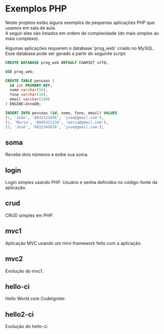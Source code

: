 Exemplos PHP
============
Neste projetos estão alguns exemplos de pequenas aplicações PHP que usamos em sala de aula.  
A seguir eles são listados em ordem de complexidade (do mais simples ao mais complexo).

Algumas aplicações requerem o database 'prog_web' criado no MySQL.
Esse database pode ser gerado a partir do seguinte script:

```sql
CREATE DATABASE prog_web DEFAULT CHARSET utf8;

USE prog_web;

CREATE TABLE pessoas (
  id int PRIMARY KEY,
  nome varchar(50),
  fone varchar(10),
  email varchar(100)
) ENGINE=InnoDB;

INSERT INTO pessoas (id, nome, fone, email) VALUES
(1, 'João', '8832123456', 'joao@gmail.com'),
(2, 'Maria', '8845321234', 'maria@gmail.com'),
(3, 'José', '8812345678', 'jose@gmail.com');
```

soma
-----
Recebe dois números e exibe sua soma.

login
-----
Login simples usando PHP. Usuário e senha definidos no código-fonte da aplicação. 
   
crud
-----
CRUD simples em PHP.

mvc1
-----
Aplicação MVC usando um mini-framework feito com a aplicação.

mvc2
-----
Evolução do mvc1.

hello-ci
-----
Hello World com CodeIgniter.

hello2-ci
-----
Evolução do hello-ci.
